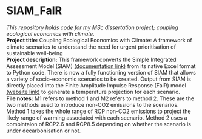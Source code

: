 # SIAM_FaIR
*This repository holds code for my MSc dissertation project; coupling ecological economics with climate.* <br />
**Project title:** Coupling Ecological Economics with Climate: A framework of climate scenarios to understand the need for urgent prioritisation of sustainable well-being <br />
**Project description:** This framework converts the Simple Integrated Assessment Model (SIAM) [(documentation link)](https://www.lancaster.ac.uk/staff/bsaajj/SIAM%20PART%20I%20v2022.pdf) from its native Excel format to Python code. There is now a fully functioning version of SIAM that allows a variety of socio-economic scenarios to be created. Output from SIAM is directly placed into the Finite Amplitude Impulse Response (FaIR) model [(website link)](http://homepages.see.leeds.ac.uk/~mencsm/fair.htm) to generate a temperature projection for each scenario. <br />
**File notes:** M1 refers to method 1 and M2 refers to method 2. These are the two methods used to introduce non-CO2 emissions to the scenarios. Method 1 takes the whole range of RCP non-CO2 emissions to project the likely range of warming associated with each scenario. Method 2 uses a combintaion of RCP2.6 and RCP8.5 depending on whether the scenario is under decarbonisation or not. 
